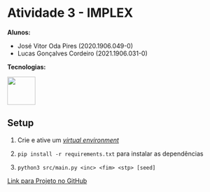 # Atividade 3 - IMPLEX  

**Alunos:**  
- José Vitor Oda Pires (2020.1906.049-0)  
- Lucas Gonçalves Cordeiro (2021.1906.031-0)  

**Tecnologias:**  

[<img heigth=64 width=64 src="https://cdn.jsdelivr.net/gh/devicons/devicon@latest/icons/python/python-original.svg" />](https://www.python.org/)  

## Setup  

1. Crie e ative um [_virtual environment_](https://docs.python.org/3/library/venv.html)  

2. `pip install -r requirements.txt` para instalar as dependências  

3. `python3 src/main.py <inc> <fim> <stp> [seed]`  

[Link para Projeto no GitHub](https://github.com/LKodex/implex-2024-2-atividade-2)  
